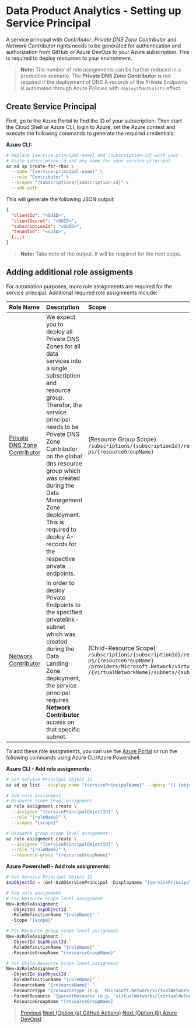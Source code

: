 # Data Product Analytics - Setting up Service Principal

A service principal with *Contributor*, *Private DNS Zone Contributor* and *Network Contributor* rights needs to be generated for authentication and authorization from GitHub or Azure DevOps to your Azure subscription. This is required to deploy resources to your environment.

> **Note:** The number of role assignments can be further reduced in a production scenario. The **Private DNS Zone Contributor** is not required if the deployment of DNS A-records of the Private Endpoints is automated through Azure Policies with `deployIfNotExists` effect.

## Create Service Principal

First, go to the Azure Portal to find the ID of your subscription. Then start the Cloud Shell or Azure CLI, login to Azure, set the Azure context and execute the following commands to generate the required credentials:

**Azure CLI:**

```sh
# Replace {service-principal-name} and {subscription-id} with your
# Azure subscription id and any name for your service principal.
az ad sp create-for-rbac \
  --name "{service-principal-name}" \
  --role "Contributor" \
  --scopes "/subscriptions/{subscription-id}" \
  --sdk-auth
```

This will generate the following JSON output:

```json
{
  "clientId": "<GUID>",
  "clientSecret": "<GUID>",
  "subscriptionId": "<GUID>",
  "tenantId": "<GUID>",
  (...)
}
```

> **Note:** Take note of the output. It will be required for the next steps.

## Adding additional role assigments

For automation purposes, more role assignments are required for the service principal.
Additional required role assignments include:

| Role Name | Description | Scope |
|:----------|:------------|:------|
| [Private DNS Zone Contributor](https://docs.microsoft.com/azure/role-based-access-control/built-in-roles#private-dns-zone-contributor) | We expect you to deploy all Private DNS Zones for all data services into a single subscription and resource group. Therefor, the service principal needs to be Private DNS Zone Contributor on the global dns resource group which was created during the Data Management Zone deployment. This is required to deploy A-records for the respective private endpoints.| <div style="width: 36ch">(Resource Group Scope) `/subscriptions/{subscriptionId}/resourceGroups/{resourceGroupName}`</div> |
| [Network Contributor](https://docs.microsoft.com/azure/role-based-access-control/built-in-roles#network-contributor) | In order to deploy Private Endpoints to the specified privatelink-subnet which was created during the Data Landing Zone deployment, the service principal requires **Network Contributor** access on that specific subnet.| <div style="width: 36ch">(Child-Resource Scope) `/subscriptions/{subscriptionId}/resourceGroups/{resourceGroupName} /providers/Microsoft.Network/virtualNetworks/{virtualNetworkName}/subnets/{subnetName}"`</div> |

To add these role assignments, you can use the [Azure Portal](https://portal.azure.com/) or run the following commands using Azure CLI/Azure Powershell:

**Azure CLI - Add role assignments:**

```sh
# Get Service Principal Object ID
az ad sp list --display-name "{servicePrincipalName}" --query "[].{objectId:objectId}" --output tsv

# Add role assignment
# Resource Scope level assignment
az role assignment create \
  --assignee "{servicePrincipalObjectId}" \
  --role "{roleName}" \
  --scopes "{scope}"

# Resource group scope level assignment
az role assignment create \
  --assignee "{servicePrincipalObjectId}" \
  --role "{roleName}" \
  --resource-group "{resourceGroupName}"
```

**Azure Powershell - Add role assignments:**

```powershell
# Get Service Principal Object ID
$spObjectId = (Get-AzADServicePrincipal -DisplayName "{servicePrincipalName}").id

# Add role assignment
# For Resource Scope level assignment
New-AzRoleAssignment `
  -ObjectId $spObjectId `
  -RoleDefinitionName "{roleName}" `
  -Scope "{scope}"

# For Resource group scope level assignment
New-AzRoleAssignment `
  -ObjectId $spObjectId `
  -RoleDefinitionName "{roleName}" `
  -ResourceGroupName "{resourceGroupName}"

# For Child-Resource Scope level assignment
New-AzRoleAssignment `
  -ObjectId $spObjectId `
  -RoleDefinitionName "{roleName}" `
  -ResourceName "{resourceName}" `
  -ResourceType "{resourceType (e.g. 'Microsoft.Network/virtualNetworks/subnets')}" `
  -ParentResource "{parentResource (e.g. 'virtualNetworks/{virtualNetworkName}')" `
  -ResourceGroupName "{resourceGroupName}
```

>[Previous](/docs/EnterpriseScaleAnalytics-Prerequisites.md)
>[Next (Option (a) GitHub Actions)](/docs/EnterpriseScaleAnalytics-GitHubActionsDeployment.md)
>[Next (Option (b) Azure DevOps)](/docs/EnterpriseScaleAnalytics-AzureDevOpsDeployment.md)
